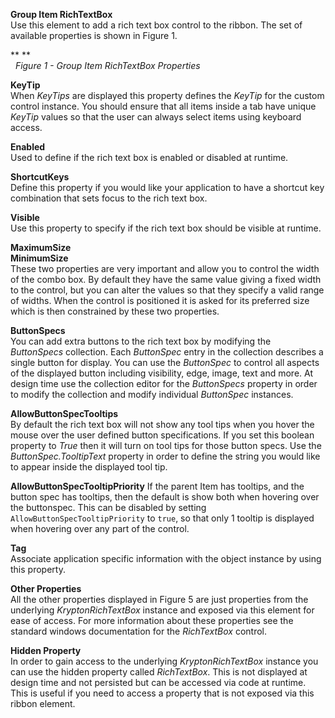 **Group Item RichTextBox**  
Use this element to add a rich text box control to the ribbon. The set of
available properties is shown in Figure 1.

** **  
  *Figure 1 - Group Item RichTextBox Properties*  
  
**KeyTip**  
When *KeyTips* are displayed this property defines the *KeyTip* for the custom
control instance. You should ensure that all items inside a tab have unique
*KeyTip* values so that the user can always select items using keyboard access.

**Enabled**  
Used to define if the rich text box is enabled or disabled at runtime.

**ShortcutKeys**  
Define this property if you would like your application to have a shortcut key
combination that sets focus to the rich text box.

**Visible**  
Use this property to specify if the rich text box should be visible at runtime. 

**MaximumSize**  
**MinimumSize**  
These two properties are very important and allow you to control the width of
the combo box. By default they have the same value giving a fixed width to the
control, but you can alter the values so that they specify a valid range of
widths. When the control is positioned it is asked for its preferred size which
is then constrained by these two properties.  
  
**ButtonSpecs**  
You can add extra buttons to the rich text box by modifying the *ButtonSpecs*
collection. Each *ButtonSpec* entry in the collection describes a single
button for display. You can use the *ButtonSpec* to control all aspects of the
displayed button including visibility, edge, image, text and more. At design
time use the collection editor for the *ButtonSpecs* property in order to modify
the collection and modify individual *ButtonSpec* instances.  

**AllowButtonSpecTooltips**  
By default the rich text box will not show any tool tips when you hover the
mouse over the user defined button specifications. If you set this boolean
property to *True* then it will turn on tool tips for those button specs. Use
the *ButtonSpec.TooltipText* property in order to define the string you would
like to appear inside the displayed tool tip.

**AllowButtonSpecTooltipPriority**
If the parent Item has tooltips, and the button spec has tooltips, then
the default is show both when hovering over the buttonspec. This can be disabled 
by setting `AllowButtonSpecTooltipPriority` to `true`, so that only 1 tooltip is
displayed when hovering over any part of the control.

**Tag**  
Associate application specific information with the object instance by using
this property.  
  
**Other Properties**  
All the other properties displayed in Figure 5 are just properties from the
underlying *KryptonRichTextBox* instance and exposed via this element for ease
of access. For more information about these properties see the standard windows
documentation for the *RichTextBox* control.   
  
**Hidden Property**  
In order to gain access to the underlying *KryptonRichTextBox* instance you can
use the hidden property called *RichTextBox*. This is not displayed at design
time and not persisted but can be accessed via code at runtime. This is useful
if you need to access a property that is not exposed via this ribbon element.
